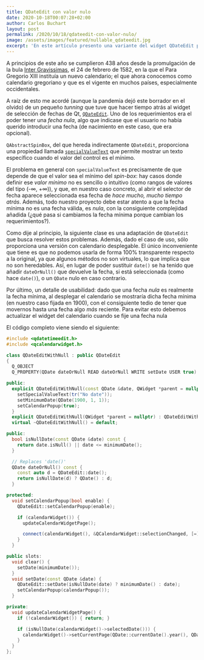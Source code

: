 ```yaml
---
title: QDateEdit con valor nulo
date: 2020-10-18T00:07:28+02:00
author: Carlos Buchart
layout: post
permalink: /2020/10/18/qdateedit-con-valor-nulo/
image: /assets/images/featured/nullable_qdateedit.jpg
excerpt: 'En este artículo presento una variante del widget QDateEdit para trabajar con fechas nulas.'
---
```

A principios de este año se cumplieron 438 años desde la promulgación de la bula [Inter Gravissimas](https://es.wikipedia.org/wiki/Inter_Gravissimas), el 24 de febrero de 1582, en la que el Para Gregorio XIII instituía un nuevo calendario; el que ahora conocemos como calendario gregoriano y que es el vigente en muchos países, especialmente occidentales.

A raíz de esto me acordé (aunque la pandemia dejó este borrador en el olvido) de un pequeño _tunning_ que tuve que hacer tiempo atrás al widget de selección de fechas de Qt, [`QDateEdit`](https://doc.qt.io/qt-5/qdateedit.html). Uno de los requerimientos era el poder tener una _fecha nula_, algo que indicase que el usuario no había querido introducir una fecha (de nacimiento en este caso, que era opcional).

`QAbstractSpinBox`, del que hereda indirectamente `QDateEdit`, proporciona una propiedad llamada [`specialValueText`](https://doc.qt.io/qt-5/qabstractspinbox.html#specialValueText-prop) que permite mostrar un texto específico cuando el valor del control es el mínimo.

El problema en general con `specialValueText` es precisamente de que depende de que el valor sea el mínimo del _spin-box_: hay casos donde definir ese _valor mínimo_ no es sencillo o intuitivo (como rangos de valores del tipo (-∞, +∞)), y que, en nuestro caso concreto, al abrir el selector de fecha aparece seleccionada esa fecha de _hace mucho, mucho tiempo atrás_. Además, todo nuestro proyecto debe estar atento a que la fecha mínima no es una fecha válida, es _nula_, con la consiguiente complejidad añadida (¿qué pasa si cambiamos la fecha mínima porque cambian los requerimientos?).

Como dije al principio, la siguiente clase es una adaptación de `QDateEdit` que busca resolver estos problemas. Además, dado el caso de uso, sólo proporciona una versión con calendario desplegable. El único inconveniente que tiene es que no podemos usarla de forma 100% transparente respecto a la original, ya que algunos métodos no son virtuales, lo que implica que no son heredables. Así, en lugar de poder sustituir `date()` se ha tenido que añadir `dateOrNull()` que devuelve la fecha, si está seleccionada (como hace `date()`), o un `QDate` nulo en caso contrario.

Por último, un detalle de usabilidad: dado que una fecha _nula_ es realmente la fecha mínima, al desplegar el calendario se mostraría dicha fecha mínima (en nuestro caso fijada en 1900), con el consiguiente tedio de tener que movernos hasta una fecha algo _más_ reciente. Para evitar esto debemos actualizar el widget del calendario cuando se fije una fecha nula

El código completo viene siendo el siguiente:

```cpp
#include <qdatetimeedit.h>
#include <qcalendarwidget.h>

class QDateEditWithNull : public QDateEdit
{
  Q_OBJECT
  Q_PROPERTY(QDate dateOrNull READ dateOrNull WRITE setDate USER true)

public:
  explicit QDateEditWithNull(const QDate &date, QWidget *parent = nullptr) : QDateEdit(date, parent) {
    setSpecialValueText(tr("No date"));
    setMinimumDate(QDate(1900, 1, 1));
    setCalendarPopup(true);
  }
  explicit QDateEditWithNull(QWidget *parent = nullptr) : QDateEditWithNull({}, parent) {}
  virtual ~QDateEditWithNull() = default;

public:
  bool isNullDate(const QDate &date) const {
    return date.isNull() || date <= minimumDate();
  }

  // Replaces 'date()'
  QDate dateOrNull() const {
    const auto d = QDateEdit::date();
    return isNullDate(d) ? QDate() : d;
  }

protected:
  void setCalendarPopup(bool enable) {
    QDateEdit::setCalendarPopup(enable);

    if (calendarWidget()) {
      updateCalendarWidgetPage();

      connect(calendarWidget(), &QCalendarWidget::selectionChanged, [=]() { updateCalendarWidgetPage(); });
    }
  }

public slots:
  void clear() {
    setDate(minimumDate());
  }
  void setDate(const QDate &date) {
    QDateEdit::setDate(isNullDate(date) ? minimumDate() : date);
    setCalendarPopup(calendarPopup());
  }

private:
  void updateCalendarWidgetPage() {
    if (!calendarWidget()) { return; }

    if (isNullDate(calendarWidget()->selectedDate())) {
      calendarWidget()->setCurrentPage(QDate::currentDate().year(), QDate::currentDate().month());
    }
  }
};
```
